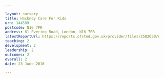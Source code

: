 ```yaml
---

layout: nursery
title: Hackney Care For Kids
urn: 144589
postcode: N16 7PR
address: 61 Evering Road, London, N16 7PR
latestReportUrl: https://reports.ofsted.gov.uk/provider/files/2582630/urn/144589.pdf
teaching: 2
development: 2
leadership: 2
outcomes: 2
overall: 2
date: 23 June 2016

---
```

